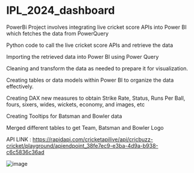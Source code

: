# IPL_2024_dashboard
PowerBi Project involves integrating live cricket score APIs into Power BI which fetches the data from PowerQuery

Python code to call the live cricket score APIs and retrieve the data

Importing the retrieved data into Power BI using Power Query

Cleaning and transform the data as needed to prepare it for visualization.

Creating tables or data models within Power BI to organize the data effectively.

Creating DAX new measures to obtain Strike Rate, Status, Runs Per Ball, fours, sixers, wides, wickets, economy, and images, etc

Creating Tooltips for Batsman and Bowler data

Merged different tables to get Team, Batsman and Bowler Logo

API LINK : https://rapidapi.com/cricketapilive/api/cricbuzz-cricket/playground/apiendpoint_38fe7ec9-e3ba-4d9a-b938-c6c5836c36ad

![image](https://github.com/user-attachments/assets/ac145939-1a76-4e29-b6d5-31c422703e7b)

